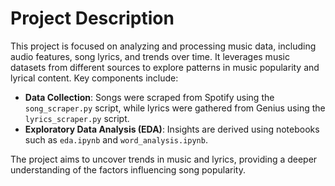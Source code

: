 # Project Description

This project is focused on analyzing and processing music data, including audio features, song lyrics, and trends over time. It leverages music datasets from different sources to explore patterns in music popularity and lyrical content. Key components include:

- **Data Collection**: Songs were scraped from Spotify using the `song_scraper.py` script, while lyrics were gathered from Genius using the `lyrics_scraper.py` script.
- **Exploratory Data Analysis (EDA)**: Insights are derived using notebooks such as `eda.ipynb` and `word_analysis.ipynb`.


The project aims to uncover trends in music and lyrics, providing a deeper understanding of the factors influencing song popularity.